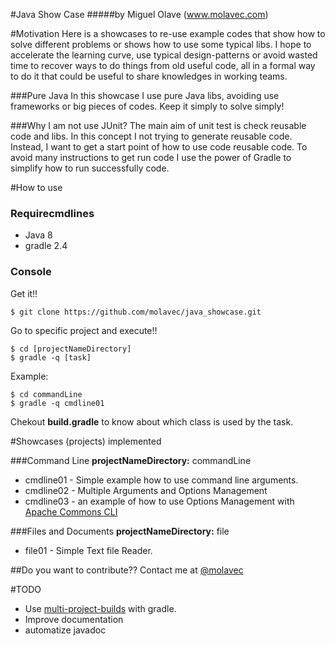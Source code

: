 #Java Show Case
#####by Miguel Olave (www.molavec.com)

#Motivation
  Here is a showcases to re-use example codes that show how to solve different problems or shows how to use some typical libs. I hope to accelerate the learning curve, use typical design-patterns or avoid wasted time to recover ways to do things from old useful code, all in a formal way to do it that could be useful to share knowledges in working teams. 

###Pure Java 
  In this showcase I use pure Java libs, avoiding use frameworks or big pieces of codes. Keep it simply to solve simply!  

###Why I am not use JUnit?
  The main aim of unit test is check reusable code and libs. In this concept I not trying to generate reusable code. Instead, I want to get a start point of how to use code reusable code. To avoid many instructions to get run code I use the power of Gradle to simplify how to run successfully code. 


#How to use

### Requirecmdlines
+ Java 8
+ gradle 2.4

### Console
Get it!!

    $ git clone https://github.com/molavec/java_showcase.git

Go to specific project and execute!!

	$ cd [projectNameDirectory]
    $ gradle -q [task]

Example:

    $ cd commandLine
    $ gradle -q cmdline01

Chekout **build.gradle** to know about which class is used by the task. 

#Showcases (projects) implemented

###Command Line
**projectNameDirectory:** commandLine
+ cmdline01 - Simple example how to use command line arguments.
+ cmdline02 - Multiple Arguments and Options Management 
+ cmdline03 - an example of how to use Options Management with [Apache Commons CLI](http://commons.apache.org/proper/commons-cli/index.html)

###Files and Documents
**projectNameDirectory:** file
+ file01 - Simple Text file Reader.

##Do you want to contribute??
Contact me at [@molavec](https://twitter.com/molavec)

#TODO
+ Use [multi-project-builds](https://docs.gradle.org/current/userguide/multi_project_builds.html) with gradle.
+ Improve documentation
+ automatize javadoc


